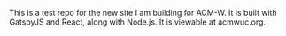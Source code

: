 This is a test repo for the new site I am building for ACM-W.
It is built with GatsbyJS and React, along with Node.js.
It is viewable at acmwuc.org.
